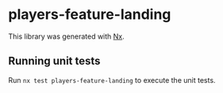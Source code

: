 # players-feature-landing

This library was generated with [Nx](https://nx.dev).

## Running unit tests

Run `nx test players-feature-landing` to execute the unit tests.
